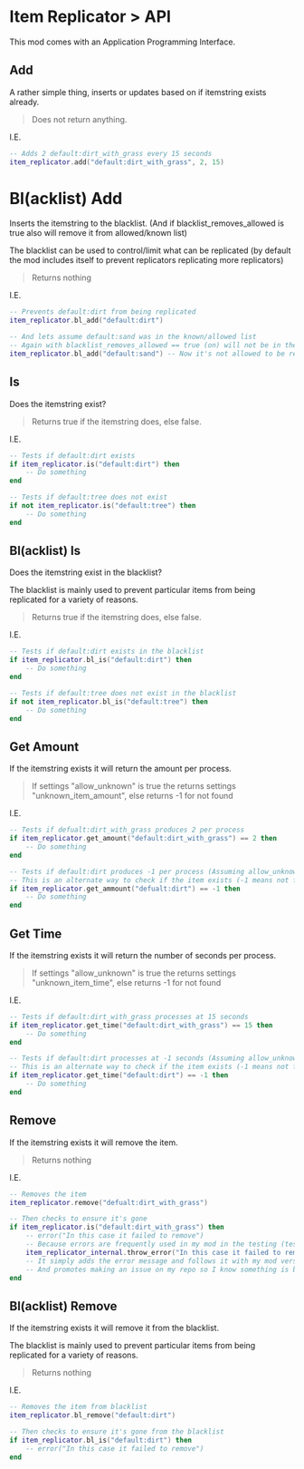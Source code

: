 # Item Replicator > API

This mod comes with an Application Programming Interface.

## Add

A rather simple thing, inserts or updates based on if itemstring exists already.

> Does not return anything.

I.E.

```lua
-- Adds 2 default:dirt_with_grass every 15 seconds
item_replicator.add("default:dirt_with_grass", 2, 15)
```

# Bl(acklist) Add

Inserts the itemstring to the blacklist. (And if blacklist_removes_allowed is true also will remove it from allowed/known list)

The blacklist can be used to control/limit what can be replicated (by default the mod includes itself to prevent replicators replicating more replicators)

> Returns nothing

I.E.

```lua
-- Prevents default:dirt from being replicated
item_replicator.bl_add("default:dirt")

-- And lets assume default:sand was in the known/allowed list
-- Again with blacklist_removes_allowed == true (on) will not be in the allowed/known list
item_replicator.bl_add("default:sand") -- Now it's not allowed to be replicated and it's not in the known/allowed list.
```

## Is

Does the itemstring exist?

> Returns true if the itemstring does, else false.

I.E.

```lua
-- Tests if default:dirt exists
if item_replicator.is("default:dirt") then
    -- Do something
end

-- Tests if default:tree does not exist
if not item_replicator.is("default:tree") then
    -- Do something
end
```

## Bl(acklist) Is

Does the itemstring exist in the blacklist?

The blacklist is mainly used to prevent particular items from being replicated for a variety of reasons.

> Returns true if the itemstring does, else false.

I.E.

```lua
-- Tests if default:dirt exists in the blacklist
if item_replicator.bl_is("default:dirt") then
    -- Do something
end

-- Tests if default:tree does not exist in the blacklist
if not item_replicator.bl_is("default:tree") then
    -- Do something
end
```

## Get Amount

If the itemstring exists it will return the amount per process.

> If settings "allow_unknown" is true the returns settings "unknown_item_amount",
else returns -1 for not found

I.E.

```lua
-- Tests if defualt:dirt_with_grass produces 2 per process
if item_replicator.get_amount("default:dirt_with_grass") == 2 then
    -- Do something
end

-- Tests if default:dirt produces -1 per process (Assuming allow_unknown is false)
-- This is an alternate way to check if the item exists (-1 means not found)
if item_replicator.get_ammount("defualt:dirt") == -1 then
    -- Do something
end
```

## Get Time

If the itemstring exists it will return the number of seconds per process.

> If settings "allow_unknown" is true the returns settings "unknown_item_time",
else returns -1 for not found

I.E.

```lua
-- Tests if default:dirt_with_grass processes at 15 seconds
if item_replicator.get_time("default:dirt_with_grass") == 15 then
    -- Do something
end

-- Tests if default:dirt processes at -1 seconds (Assuming allow_unknown is false)
-- This is an alternate way to check if the item exists (-1 means not found)
if item_replicator.get_time("default:dirt") == -1 then
    -- Do something
end
```

## Remove

If the itemstring exists it will remove the item.

> Returns nothing

I.E.

```lua
-- Removes the item
item_replicator.remove("defualt:dirt_with_grass")

-- Then checks to ensure it's gone
if item_replicator.is("default:dirt_with_grass") then
    -- error("In this case it failed to remove")
    -- Because errors are frequently used in my mod in the testing (test.lua) I built my own error function
    item_replicator_internal.throw_error("In this case it failed to remove")
    -- It simply adds the error message and follows it with my mod version, attempts to identify what game you used,
    -- And promotes making an issue on my repo so I know something is broken.
end
```

## Bl(acklist) Remove

If the itemstring exists it will remove it from the blacklist.

The blacklist is mainly used to prevent particular items from being replicated for a variety of reasons.

> Returns nothing

I.E.

```lua
-- Removes the item from blacklist
item_replicator.bl_remove("default:dirt")

-- Then checks to ensure it's gone from the blacklist
if item_replicator.bl_is("default:dirt") then
    -- error("In this case it failed to remove")
end
```
